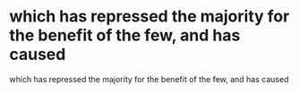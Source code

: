 # which has repressed the majority for the benefit of the few, and has caused

which has repressed the majority for the benefit of the few, and has caused